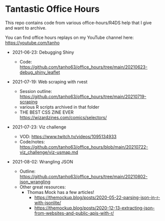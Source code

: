 # Tantastic Office Hours

This repo contains code from various office-hours/R4DS help that I give and want to archive.

You can find office hours replays on my YouTube channel here: https://youtube.com/tanho

- 2021-06-23: Debugging Shiny
    - Code: https://github.com/tanho63/office_hours/tree/main/20210623-debug_shiny_leaflet

- 2021-07-19: Web scraping with rvest
    - Session outline: https://github.com/tanho63/office_hours/tree/main/20210719-scraping
    - various R scripts archived in that folder
    - THE BEST CSS ZINE EVER https://wizardzines.com/comics/selectors/
    
- 2021-07-23: Viz challenge
    - VOD: https://www.twitch.tv/videos/1095134933
    - Code/notes: https://github.com/tanho63/office_hours/blob/main/20210722-viz_challenge/viz-usmap.md
    
- 2021-08-02: Wrangling JSON
    - Outline: https://github.com/tanho63/office_hours/tree/main/20210802-json_wrangling
    - Other great resources: 
        - Thomas Mock has a few articles! 
            - https://themockup.blog/posts/2020-05-22-parsing-json-in-r-with-jsonlite/
            - https://themockup.blog/posts/2020-12-13-extracting-json-from-websites-and-public-apis-with-r/
